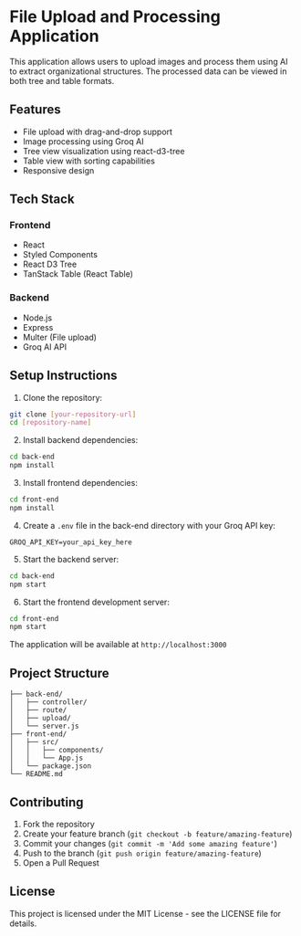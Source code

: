 # File Upload and Processing Application

This application allows users to upload images and process them using AI to extract organizational structures. The processed data can be viewed in both tree and table formats.

## Features

- File upload with drag-and-drop support
- Image processing using Groq AI
- Tree view visualization using react-d3-tree
- Table view with sorting capabilities
- Responsive design

## Tech Stack

### Frontend
- React
- Styled Components
- React D3 Tree
- TanStack Table (React Table)

### Backend
- Node.js
- Express
- Multer (File upload)
- Groq AI API

## Setup Instructions

1. Clone the repository:
```bash
git clone [your-repository-url]
cd [repository-name]
```

2. Install backend dependencies:
```bash
cd back-end
npm install
```

3. Install frontend dependencies:
```bash
cd front-end
npm install
```

4. Create a `.env` file in the back-end directory with your Groq API key:
```
GROQ_API_KEY=your_api_key_here
```

5. Start the backend server:
```bash
cd back-end
npm start
```

6. Start the frontend development server:
```bash
cd front-end
npm start
```

The application will be available at `http://localhost:3000`

## Project Structure

```
├── back-end/
│   ├── controller/
│   ├── route/
│   ├── upload/
│   └── server.js
├── front-end/
│   ├── src/
│   │   ├── components/
│   │   └── App.js
│   └── package.json
└── README.md
```

## Contributing

1. Fork the repository
2. Create your feature branch (`git checkout -b feature/amazing-feature`)
3. Commit your changes (`git commit -m 'Add some amazing feature'`)
4. Push to the branch (`git push origin feature/amazing-feature`)
5. Open a Pull Request

## License

This project is licensed under the MIT License - see the LICENSE file for details. 